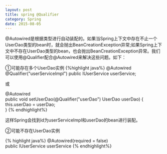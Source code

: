 ```yaml
---
layout: post
title: spring @Qualifier
category: Spring
date: 2015-08-05
---
```


@Autowired是根据类型进行自动装配的。如果当Spring上下文中存在不止一个UserDao类型的bean时，就会抛出BeanCreationException异常;如果Spring上下文中不存在UserDao类型的bean，也会抛出BeanCreationException异常。我们可以使用@Qualifier配合@Autowired来解决这些问题。如下：

①可能存在多个UserDao实例
{%highlight java%}
@Autowired 
@Qualifier("userServiceImpl") 
public IUserService userService; 

或

@Autowired   
public void setUserDao(@Qualifier("userDao") UserDao userDao) {   
    this.userDao = userDao;   
} 
{% endhighlight%}

这样Spring会找到id为userServiceImpl和userDao的bean进行装配。

②可能不存在UserDao实例

{% highlight java%}
@Autowired(required = false)   
public IUserService userService
{% endhighlight%}